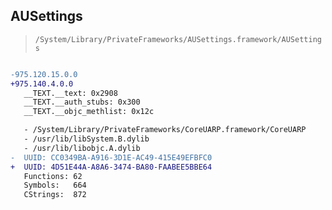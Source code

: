 ## AUSettings

> `/System/Library/PrivateFrameworks/AUSettings.framework/AUSettings`

```diff

-975.120.15.0.0
+975.140.4.0.0
   __TEXT.__text: 0x2908
   __TEXT.__auth_stubs: 0x300
   __TEXT.__objc_methlist: 0x12c

   - /System/Library/PrivateFrameworks/CoreUARP.framework/CoreUARP
   - /usr/lib/libSystem.B.dylib
   - /usr/lib/libobjc.A.dylib
-  UUID: CC0349BA-A916-3D1E-AC49-415E49EFBFC0
+  UUID: 4D51E44A-A8A6-3474-BA80-FAABEE5BBE64
   Functions: 62
   Symbols:   664
   CStrings:  872

```
